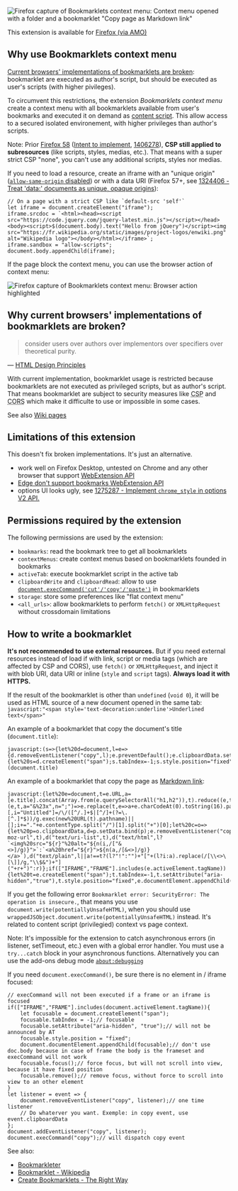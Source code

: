 ![Firefox capture of Bookmarklets context menu: Context menu opened with a folder and a bookmarklet "Copy page as Markdown link"](capture_firefox_desktop.png)

This extension is available for [Firefox (via AMO)](https://addons.mozilla.org/firefox/addon/bookmarklets-context-menu/)

## Why use Bookmarklets context menu

[Current browsers' implementations of bookmarklets are broken](#why-current-browsers-implementations-of-bookmarklets-are-broken): bookmarklet are executed as author's script, but should be executed as user's scripts (with higher pivileges).

To circumvent this restrictions, the extension _Bookmarklets context menu_ create a context menu with all bookmarklets available from user's bookmarks and executed it on demand as [content script](https://developer.mozilla.org/Add-ons/WebExtensions/Content_scripts). This allow access to a secured isolated environement, with higher privileges than author's scripts.

<!--
This context is defined as:

- `this` (global) is an extended `Window` object, include a small subset of WebExtension APIs and [DOM object `wrappedJSObject` property](https://developer.mozilla.org/en-US/Add-ons/WebExtensions/Content_scripts#Accessing_page_script_objects_from_content_scripts): `const Sandbox = {browser, chrome, ...window}`
- `self` is the same as `window`, the top frame's global object
-->

Note: Prior [Firefox 58](https://bugzilla.mozilla.org/show_bug.cgi?id=1267027) ([Intent to implement](https://groups.google.com/forum/m/#!msg/mozilla.dev.platform/EVKMSAY__lA/8b1ctuJgBwAJ), [1406278](https://bugzilla.mozilla.org/show_bug.cgi?id=1406278)), **CSP still applied to subresources** (like scripts, styles, medias, etc.). That means with a super strict CSP "none", you can't use any additional scripts, styles nor medias.

If you need to load a resource, create an iframe with an "unique origin" ([`allow-same-origin` disabled](https://developer.mozilla.org/docs/Web/HTML/Element/iframe#attr-sandbox)) or with a data URI (Firefox 57+, see [1324406 - Treat 'data:' documents as unique, opaque origins](https://bugzilla.mozilla.org/show_bug.cgi?id=1324406)):

	// On a page with a strict CSP like `default-src 'self'`	
	let iframe = document.createElement("iframe");
	iframe.srcdoc = `<html><head><script src="https://code.jquery.com/jquery-latest.min.js"></script></head><body><script>$(document.body).text("Hello from jQuery")</script><img src="https://fr.wikipedia.org/static/images/project-logos/enwiki.png" alt="Wikipedia logo"></body></html></iframe>`;
	iframe.sandbox = "allow-scripts";
	document.body.appendChild(iframe);

If the page block the context menu, you can use the browser action of context menu:

![Firefox capture of Bookmarklets context menu: Browser action highlighted](capture_firefox_browser_action.png)

## Why current browsers' implementations of bookmarklets are broken?

> consider users over authors over implementors over specifiers over theoretical purity.

— [HTML Design Principles](https://www.w3.org/TR/html-design-principles/#priority-of-constituencies)

With current implementation, bookmarklet usage is restricted because bookmarklets are not executed as privileged scripts, but as author's script.
That means bookmarklet are subject to security measures like <abbr title="Content Security Policy">CSP</abbr> and <abbr title="Cross-Origin Resource Sharing">CORS</abbr> which make it difficulte to use or impossible in some cases.

See also [Wiki pages](https://github.com/mems/bookmarklets-context-menu/wiki)

## Limitations of this extension

This doesn't fix broken implementations. It's just an alternative.

- work well on Firefox Desktop, untested on Chrome and any other browser that support [WebExtension API](https://developer.mozilla.org/en-US/Add-ons/WebExtensions)
- [Edge don't support bookmarks WebExtension API](https://developer.mozilla.org/Add-ons/WebExtensions/API/bookmarks#Browser_compatibility)
- options UI looks ugly, see [1275287 - Implement `chrome_style` in options V2 API.](https://bugzilla.mozilla.org/show_bug.cgi?id=1275287)

## Permissions required by the extension

The following permissions are used by the extension:

- `bookmarks`: read the bookmark tree to get all bookmarklets
- `contextMenus`: create context menus based on bookmarklets founded in bookmarks
- `activeTab`: execute bookmarklet script in the active tab
- `clipboardWrite` and `clipboardRead`: allow to use [`document.execCommand('cut'/'copy'/'paste')`](https://developer.mozilla.org/Add-ons/WebExtensions/Interact_with_the_clipboard) in bookmarklets
- `storage`: store some preferences like "flat context menu"
- `<all_urls>`: allow bookmarklets to perform `fetch()` or `XMLHttpRequest` without crossdomain limitations

## How to write a bookmarklet

**It's not recommended to use external resources.** But if you need external resources instead of load if with link, script or media tags (which are affected by CSP and CORS), use `fetch()` or `XMLHttpRequest`, and inject it with blob URI, data URI or inline (`style` and `script` tags). **Always load it with HTTPS.**

If the result of the bookmarklet is other than `undefined` (`void 0`), it will be used as HTML source of a new document opened in the same tab: `javascript:"<span style='text-decoration:underline'>Underlined text</span>"`

An example of a bookmarklet that copy the document's title (`document.title`):

	javascript:(s=>{let%20d=document,l=e=>{d.removeEventListener("copy",l);e.preventDefault();e.clipboardData.setData("text/plain",s);};if(d.activeElement.tagName=="IFRAME"){let%20s=d.createElement("span");s.tabIndex=-1;s.style.position="fixed";d.body.appendChild(s);s.focus();s.remove()}d.addEventListener("copy",l);d.execCommand("copy");a.focus()})(document.title)

An example of a bookmarklet that copy the page as [Markdown link](https://github.com/adam-p/markdown-here/wiki/Markdown-Cheatsheet#links):

	javascript:{let%20e=document,t=e.URL,a=[e.title].concat(Array.from(e.querySelectorAll("h1,h2")),t).reduce((e,t)=>e||t.textContent&&t.textContent.trim().replace(/\s+/g,"%20")||t.trim(),""),n=(e,t,a="&%23x",n=";")=>e.replace(t,e=>a+e.charCodeAt(0).toString(16).padStart(2,"0")+n),r=n(t,/[()"]/g,"%25",""),l=e.contentType.startsWith("image/"),[,i="Untitled"]=/\/([^/.]+$|[^/]+(?=\.[^.]*$))/g.exec(new%20URL(t).pathname)||[];i+="."+e.contentType.split("/")[1].split("+")[0];let%20c=o=>{let%20p=o.clipboardData,d=p.setData.bind(p);e.removeEventListener("copy",c),o.preventDefault(),p.clearData(),d("text/x-moz-url",t),d("text/uri-list",t),d("text/html",l?`<img%20src="${r}"%20alt="${n(i,/["&<>]/g)}">`:`<a%20href="${r}">${n(a,/[&<>]/g)}</a>`),d("text/plain",l||a!==t?(l?"!":"")+"["+(l?i:a).replace(/[\\<>\[\]]/g,"\\$&")+"]("+r+")":r)};if(["IFRAME","FRAME"].includes(e.activeElement.tagName)){let%20t=e.createElement("span");t.tabIndex=-1,t.setAttribute("aria-hidden","true"),t.style.position="fixed",e.documentElement.appendChild(t),t.focus(),t.remove()}e.addEventListener("copy",c),e.execCommand("copy")}void(0)

If you get the following error `Bookmarklet error: SecurityError: The operation is insecure.`, that means you use `document.write(potentiallyUnsafeHTML)`, when you should use `wrappedJSObject.document.write(potentiallyUnsafeHTML)` instead. It's related to content script (privilegied) context vs page context.

Note: It's impossible for the extension to catch asynchronous errors (in listener, setTimeout, etc.) even with a global error handler. You must use a `try...catch` block in your asynchronous functions. Alternatively you can use the add-ons debug mode [`about:debugging`](https://developer.mozilla.org/en-US/docs/Tools/about:debugging#Add-ons)

If you need `document.execCommand()`, be sure there is no element in / iframe focused:

	// execCommand will not been executed if a frame or an iframe is focused
	if(["IFRAME","FRAME"].includes(document.activeElement.tagName)){
		let focusable = document.createElement("span");
		focusable.tabIndex = -1;// focusable
		focusable.setAttribute("aria-hidden", "true");// will not be announced by AT
		focusable.style.position = "fixed";
		document.documentElement.appendChild(focusable);// don't use doc.body because in case of frame the body is the frameset and execCommand will not work
		focusable.focus();// force focus, but will not scroll into view, because it have fixed position
		focusable.remove();// remove focus, without force to scroll into view to an other element
	}
	let listener = event => {
		document.removeEventListener("copy", listener);// one time listener
		// Do whaterver you want. Exemple: in copy event, use event.clipboardData
	};
	document.addEventListener("copy", listener);
	document.execCommand("copy");// will dispatch copy event

See also:

- [Bookmarkleter](http://chriszarate.github.io/bookmarkleter/)
- [Bookmarklet - Wikipedia](https://en.wikipedia.org/wiki/Bookmarklet#Concept)
- [Create Bookmarklets - The Right Way](https://code.tutsplus.com/tutorials/create-bookmarklets-the-right-way--net-18154)

